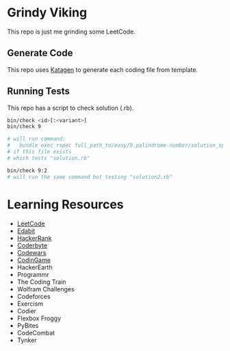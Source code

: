 # Grindy Viking

This repo is just me grinding some LeetCode.

## Generate Code

This repo uses [Katagen](https://github.com/harryuan65/Katagen) to generate each coding file from template.

## Running Tests

This repo has a script to check solution (.rb).

```bash
bin/check <id>[:<variant>]
bin/check 9

# will run command:
#   bundle exec rspec full_path_to/easy/9.palindrome-number/solution_spec.rb
# if this file exists
# which tests "solution.rb"

bin/check 9:2
# will run the same command but testing "solution2.rb"
```

# Learning Resources

- [LeetCode](https://leetcode.com/)
- [Edabit](https://edabit.com/challenge/RugMPn3chRq32rTK9)
- [HackerRank](https://www.hackerrank.com/)
- [Coderbyte](https://coderbyte.com/)
- [Codewars](https://www.codewars.com/)
- [CodinGame](https://www.codingame.com/start)
- HackerEarth
- Programmr
- The Coding Train
- Wolfram Challenges
- Codeforces
- Exercism
- Codier
- Flexbox Froggy
- PyBites
- CodeCombat
- Tynker
